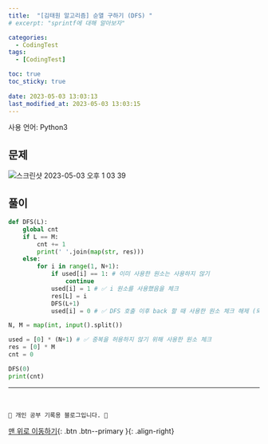 ```yaml
---
title:  "[김태원 알고리즘] 순열 구하기 (DFS) "
# excerpt: "sprintf에 대해 알아보자"

categories:
  - CodingTest
tags:
  - [CodingTest]

toc: true
toc_sticky: true
 
date: 2023-05-03 13:03:13
last_modified_at: 2023-05-03 13:03:15
---
```


사용 언어: Python3

## 문제
![스크린샷 2023-05-03 오후 1 03 39](https://user-images.githubusercontent.com/59405576/235830769-2fc719f0-5aa4-4c51-9042-e56d392038ff.png)

## 풀이
```py
def DFS(L):
    global cnt
    if L == M:
        cnt += 1
        print(' '.join(map(str, res)))
    else:
        for i in range(1, N+1):
            if used[i] == 1: # 이미 사용한 원소는 사용하지 않기
                continue
            used[i] = 1 # ✅ i 원소를 사용했음을 체크
            res[L] = i
            DFS(L+1)
            used[i] = 0 # ✅ DFS 호출 이후 back 할 때 사용한 원소 체크 해제 (되돌리기)

N, M = map(int, input().split())

used = [0] * (N+1) # ✅ 중복을 허용하지 않기 위해 사용한 원소 체크
res = [0] * M
cnt = 0

DFS(0)
print(cnt)
```









***
<br>


    💛 개인 공부 기록용 블로그입니다. 👻

[맨 위로 이동하기](#){: .btn .btn--primary }{: .align-right}